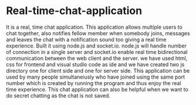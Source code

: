 # Real-time-chat-application
It is a real, time chat application. This application allows multiple users to chat together, also notifies fellow member when somebody joins, messages and leaves the chat with a notification sound too giving a real time experience.
Built it using node.js and socket.io. node.js will handle number of connection in a single server and socket.io enable real time bidirectional communication between the web client and the server.
we have used html, css for frontend and visual studio code as ide and we have created two js directory one for client side and one for server side.
This application can be used by many people simultaneiusly who have joined using the same port number which is created by running the program and thus enjoy the real time experience.
This chat application can also be helpful when we want to do secret chatting as the chat is not saved.
